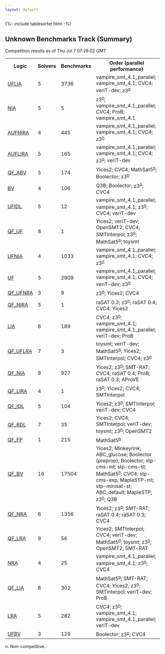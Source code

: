 ```yaml
---
layout: default
---
```

{%- include tablesorter.html -%}

## Unknown Benchmarks Track (Summary)
Competition results as of Thu Jul 7 07:28:02 GMT

<table>
<tr>
<th>Logic</th>
<th>Solvers</th>
<th>Benchmarks</th>
<th>Order (parallel performance)</th>
</tr>
<tr><td rowspan="2"><a href="UFLIA-unknown.html">UFLIA</a>
</td><td rowspan="2">5</td><td rowspan="2">3736</td>
<td>vampire_smt_4.1_parallel; vampire_smt_4.1; CVC4; veriT-dev; <span class="non-competing-grey">z3<sup><a href="#fn">n</a></sup></span>
</td>
</tr>
<tr>
</tr>
<tr><td rowspan="2"><a href="NIA-unknown.html">NIA</a>
</td><td rowspan="2">5</td><td rowspan="2">5</td>
<td><span class="non-competing-grey">z3<sup><a href="#fn">n</a></sup></span>; vampire_smt_4.1_parallel; CVC4; ProB; vampire_smt_4.1</td>
</tr>
<tr>
</tr>
<tr><td rowspan="2"><a href="AUFNIRA-unknown.html">AUFNIRA</a>
</td><td rowspan="2">4</td><td rowspan="2">445</td>
<td>vampire_smt_4.1_parallel; vampire_smt_4.1; CVC4; <span class="non-competing-grey">z3<sup><a href="#fn">n</a></sup></span>
</td>
</tr>
<tr>
</tr>
<tr><td rowspan="2"><a href="AUFLIRA-unknown.html">AUFLIRA</a>
</td><td rowspan="2">5</td><td rowspan="2">165</td>
<td>vampire_smt_4.1_parallel; vampire_smt_4.1; CVC4; <span class="non-competing-grey">z3<sup><a href="#fn">n</a></sup></span>; veriT-dev</td>
</tr>
<tr>
</tr>
<tr><td rowspan="2"><a href="QF_ABV-unknown.html">QF_ABV</a>
</td><td rowspan="2">5</td><td rowspan="2">174</td>
<td>Yices2; CVC4; <span class="non-competing-grey">MathSat5<sup><a href="#fn">n</a></sup></span>; Boolector; <span class="non-competing-grey">z3<sup><a href="#fn">n</a></sup></span>
</td>
</tr>
<tr>
</tr>
<tr><td rowspan="2"><a href="BV-unknown.html">BV</a>
</td><td rowspan="2">4</td><td rowspan="2">106</td>
<td>Q3B; Boolector; <span class="non-competing-grey">z3<sup><a href="#fn">n</a></sup></span>; CVC4</td>
</tr>
<tr>
</tr>
<tr><td rowspan="2"><a href="UFIDL-unknown.html">UFIDL</a>
</td><td rowspan="2">5</td><td rowspan="2">12</td>
<td>vampire_smt_4.1_parallel; vampire_smt_4.1; <span class="non-competing-grey">z3<sup><a href="#fn">n</a></sup></span>; CVC4; veriT-dev</td>
</tr>
<tr>
</tr>
<tr><td rowspan="2"><a href="QF_UF-unknown.html">QF_UF</a>
</td><td rowspan="2">8</td><td rowspan="2">1</td>
<td>Yices2; veriT-dev; OpenSMT2; CVC4; SMTInterpol; <span class="non-competing-grey">z3<sup><a href="#fn">n</a></sup></span>; <span class="non-competing-grey">MathSat5<sup><a href="#fn">n</a></sup></span>; toysmt</td>
</tr>
<tr>
</tr>
<tr><td rowspan="2"><a href="UFNIA-unknown.html">UFNIA</a>
</td><td rowspan="2">4</td><td rowspan="2">1033</td>
<td>vampire_smt_4.1_parallel; vampire_smt_4.1; CVC4; <span class="non-competing-grey">z3<sup><a href="#fn">n</a></sup></span>
</td>
</tr>
<tr>
</tr>
<tr><td rowspan="2"><a href="UF-unknown.html">UF</a>
</td><td rowspan="2">5</td><td rowspan="2">2909</td>
<td>vampire_smt_4.1_parallel; vampire_smt_4.1; CVC4; veriT-dev; <span class="non-competing-grey">z3<sup><a href="#fn">n</a></sup></span>
</td>
</tr>
<tr>
</tr>
<tr><td rowspan="2"><a href="QF_UFNRA-unknown.html">QF_UFNRA</a>
</td><td rowspan="2">3</td><td rowspan="2">9</td>
<td><span class="non-competing-grey">z3<sup><a href="#fn">n</a></sup></span>; Yices2; CVC4</td>
</tr>
<tr>
</tr>
<tr><td rowspan="2"><a href="QF_NIRA-unknown.html">QF_NIRA</a>
</td><td rowspan="2">5</td><td rowspan="2">1</td>
<td>raSAT 0.3; <span class="non-competing-grey">z3<sup><a href="#fn">n</a></sup></span>; raSAT 0.4; CVC4; Yices2</td>
</tr>
<tr>
</tr>
<tr><td rowspan="2"><a href="LIA-unknown.html">LIA</a>
</td><td rowspan="2">6</td><td rowspan="2">189</td>
<td>CVC4; <span class="non-competing-grey">z3<sup><a href="#fn">n</a></sup></span>; vampire_smt_4.1; vampire_smt_4.1_parallel; veriT-dev; ProB</td>
</tr>
<tr>
</tr>
<tr><td rowspan="2"><a href="QF_UFLRA-unknown.html">QF_UFLRA</a>
</td><td rowspan="2">7</td><td rowspan="2">3</td>
<td>toysmt; veriT-dev; <span class="non-competing-grey">MathSat5<sup><a href="#fn">n</a></sup></span>; Yices2; SMTInterpol; CVC4; <span class="non-competing-grey">z3<sup><a href="#fn">n</a></sup></span>
</td>
</tr>
<tr>
</tr>
<tr><td rowspan="2"><a href="QF_NIA-unknown.html">QF_NIA</a>
</td><td rowspan="2">8</td><td rowspan="2">927</td>
<td>Yices2; <span class="non-competing-grey">z3<sup><a href="#fn">n</a></sup></span>; SMT-RAT; CVC4; raSAT 0.4; ProB; raSAT 0.3; AProVE</td>
</tr>
<tr>
</tr>
<tr><td rowspan="2"><a href="QF_LIRA-unknown.html">QF_LIRA</a>
</td><td rowspan="2">4</td><td rowspan="2">1</td>
<td><span class="non-competing-grey">z3<sup><a href="#fn">n</a></sup></span>; Yices2; CVC4; SMTInterpol</td>
</tr>
<tr>
</tr>
<tr><td rowspan="2"><a href="QF_IDL-unknown.html">QF_IDL</a>
</td><td rowspan="2">5</td><td rowspan="2">104</td>
<td>Yices2; <span class="non-competing-grey">z3<sup><a href="#fn">n</a></sup></span>; SMTInterpol; veriT-dev; CVC4</td>
</tr>
<tr>
</tr>
<tr><td rowspan="2"><a href="QF_RDL-unknown.html">QF_RDL</a>
</td><td rowspan="2">7</td><td rowspan="2">35</td>
<td>Yices2; CVC4; SMTInterpol; veriT-dev; toysmt; <span class="non-competing-grey">z3<sup><a href="#fn">n</a></sup></span>; OpenSMT2</td>
</tr>
<tr>
</tr>
<tr><td rowspan="2"><a href="QF_FP-unknown.html">QF_FP</a>
</td><td rowspan="2">1</td><td rowspan="2">215</td>
<td><span class="non-competing-grey">MathSat5<sup><a href="#fn">n</a></sup></span>
</td>
</tr>
<tr>
</tr>
<tr><td rowspan="2"><a href="QF_BV-unknown.html">QF_BV</a>
</td><td rowspan="2">16</td><td rowspan="2">17504</td>
<td>Yices2; Minkeyrink; ABC_glucose; Boolector (preprop); Boolector; stp-cms-mt; stp-cms-st; <span class="non-competing-grey">MathSat5<sup><a href="#fn">n</a></sup></span>; CVC4; stp-cms-exp; MapleSTP-mt; stp-minisat-st; ABC_default; MapleSTP; <span class="non-competing-grey">z3<sup><a href="#fn">n</a></sup></span>; Q3B</td>
</tr>
<tr>
</tr>
<tr><td rowspan="2"><a href="QF_NRA-unknown.html">QF_NRA</a>
</td><td rowspan="2">6</td><td rowspan="2">1356</td>
<td>Yices2; <span class="non-competing-grey">z3<sup><a href="#fn">n</a></sup></span>; SMT-RAT; raSAT 0.4; raSAT 0.3; CVC4</td>
</tr>
<tr>
</tr>
<tr><td rowspan="2"><a href="QF_LRA-unknown.html">QF_LRA</a>
</td><td rowspan="2">9</td><td rowspan="2">56</td>
<td>Yices2; SMTInterpol; CVC4; veriT-dev; <span class="non-competing-grey">MathSat5<sup><a href="#fn">n</a></sup></span>; toysmt; <span class="non-competing-grey">z3<sup><a href="#fn">n</a></sup></span>; OpenSMT2; SMT-RAT</td>
</tr>
<tr>
</tr>
<tr><td rowspan="2"><a href="NRA-unknown.html">NRA</a>
</td><td rowspan="2">4</td><td rowspan="2">25</td>
<td>vampire_smt_4.1_parallel; vampire_smt_4.1; <span class="non-competing-grey">z3<sup><a href="#fn">n</a></sup></span>; CVC4</td>
</tr>
<tr>
</tr>
<tr><td rowspan="2"><a href="QF_LIA-unknown.html">QF_LIA</a>
</td><td rowspan="2">8</td><td rowspan="2">302</td>
<td><span class="non-competing-grey">MathSat5<sup><a href="#fn">n</a></sup></span>; SMT-RAT; CVC4; Yices2; <span class="non-competing-grey">z3<sup><a href="#fn">n</a></sup></span>; SMTInterpol; veriT-dev; ProB</td>
</tr>
<tr>
</tr>
<tr><td rowspan="2"><a href="LRA-unknown.html">LRA</a>
</td><td rowspan="2">5</td><td rowspan="2">282</td>
<td>CVC4; <span class="non-competing-grey">z3<sup><a href="#fn">n</a></sup></span>; vampire_smt_4.1; vampire_smt_4.1_parallel; veriT-dev</td>
</tr>
<tr>
</tr>
<tr><td rowspan="2"><a href="UFBV-unknown.html">UFBV</a>
</td><td rowspan="2">3</td><td rowspan="2">129</td>
<td>Boolector; <span class="non-competing-grey">z3<sup><a href="#fn">n</a></sup></span>; CVC4</td>
</tr>
<tr>
</tr>
</table><span id="fn"> n. Non-competitive.</span>


